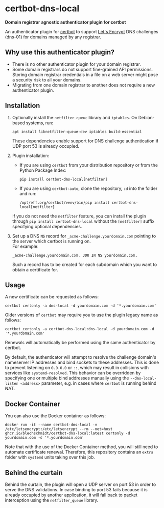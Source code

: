 # certbot-dns-local
**Domain registrar agnostic authenticator plugin for certbot**

An authenticator plugin for [certbot](https://certbot.eff.org/) to support [Let's Encrypt](https://letsencrypt.org/) DNS
challenges (dns-01) for domains managed by any registrar.

## Why use this authenticator plugin?
* There is no other authenticator plugin for your domain registrar.
* Some domain registrars do not support fine-grained API permissions. Storing domain registrar credentials in a file on
  a web server might pose a security risk to all your domains.
* Migrating from one domain registrar to another does not require a new authenticator plugin.

## Installation
1. Optionally install the `netfilter_queue` library and `iptables`. On Debian-based systems, run:
   ```
   apt install libnetfilter-queue-dev iptables build-essential
   ```
   These dependencies enable support for DNS challenge authentication if UDP port 53 is already occupied.
   
2. Plugin installation:
   * If you are using `certbot` from your distribution repository or from the Python Package Index:
      ```
      pip install certbot-dns-local[netfilter]
      ```
   * If you are using `certbot-auto`, clone the repository, `cd` into the folder and run:
      ```
      /opt/eff.org/certbot/venv/bin/pip install certbot-dns-local[netfilter]
     ```

   If you do not need the `netfilter` feature, you can install the plugin through `pip install certbot-dns-local` without
   the `[netfilter]` suffix specifying optional dependencies.

3. Set up a DNS `NS` record for `_acme-challenge.yourdomain.com` pointing to the server which certbot is running on.\
   For example:
   ```
   _acme-challenge.yourdomain.com. 300 IN NS yourdomain.com.
   ```
   Such a record has to be created for each subdomain which you want to obtain a certificate for.

## Usage
A new certificate can be requested as follows:

    certbot certonly -a dns-local -d yourdomain.com -d '*.yourdomain.com'

Older versions of `certbot` may require you to use the plugin legacy name as follows:

    certbot certonly -a certbot-dns-local:dns-local -d yourdomain.com -d '*.yourdomain.com'

Renewals will automatically be performed using the same authenticator by certbot.

By default, the authenticator will attempt to resolve the challenge domain's nameserver IP addresses and bind sockets to these addresses.
This is done to prevent listening on `0.0.0.0` or `::`, which may result in collisions with services like `systemd-resolved`. This behavior
can be overridden by specifying one or multiple bind addresses manually using the `--dns-local-listen <address>` parameter, e.g. in cases
where `certbot` is running behind NAT.

## Docker Container
You can also use the Docker container as follows:

    docker run -it --name certbot-dns-local -v /etc/letsencrypt:/etc/letsencrypt --rm --net=host ghcr.io/blechschmidt/certbot-dns-local:latest certonly -d yourdomain.com -d '*.yourdomain.com'

Note that with the use of the Docker Container method, you will still need to automate certificate renewal. Therefore, this repository contains an `extra` folder
with `systemd` units taking over this job.

## Behind the curtain
Behind the curtain, the plugin will open a UDP server on port 53 in order to serve the DNS validations. In case binding
to port 53 fails because it is already occupied by another application, it will fall back to packet interception using the
`netfilter_queue` library.

